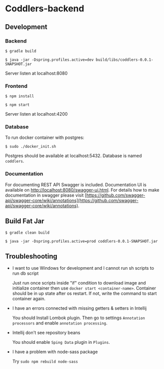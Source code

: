 # Coddlers-backend

## Development

### Backend
```$ gradle build```

```$ java -jar -Dspring.profiles.active=dev build/libs/coddlers-0.0.1-SNAPSHOT.jar```

Server listen at localhost:8080

### Frontend

```$ npm install```

```$ npm start``` 

Server listen at localhost:4200

### Database 

To run docker container with postgres:

```$ sudo ./docker_init.sh```

Postgres should be available at localhost:5432. Database is named ``coddlers``.

### Documentation 

For documenting REST API Swagger is included. 
Documentation UI is available on 
[http://localhost:8080/swagger-ui.html](http://localhost:8080/swagger-ui.html).
For details how to make documentation in swagger please visit [https://github.com/swagger-api/swagger-core/wiki/annotations](https://github.com/swagger-api/swagger-core/wiki/annotations).
 
## Build Fat Jar
```$ gradle clean build```

```$ java -jar -Dspring.profiles.active=prod coddlers-0.0.1-SNAPSHOT.jar```

## Troubleshooting

* I want to use Windows for development and I cannot run sh scripts to run db script
    
    Just run once scripts inside "if" condition to download image and initialize container
    then use ```docker start <container-name>```. Container should be in up state after os restart. 
    If not, write the command to start container again.
   
* I have an errors connected with missing getters & setters in Intellij

    You should Install Lombok plugin. Then go to settings ```Annotation processors``` and enable ```annotation processing```.
    
* Intellij don't see repository beans

    You should enable ```Sping Data``` plugin in ```Plugins```.  
    
* I have a problem with node-sass package

    Try ```sudo npm rebuild node-sass```  
